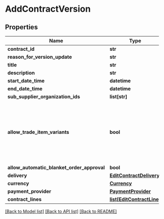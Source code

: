 # AddContractVersion

## Properties
Name | Type | Description | Notes
------------ | ------------- | ------------- | -------------
**contract_id** | **str** |  | 
**reason_for_version_update** | **str** |  | 
**title** | **str** |  | 
**description** | **str** |  | [optional] 
**start_date_time** | **datetime** |  | 
**end_date_time** | **datetime** |  | 
**sub_supplier_organization_ids** | **list[str]** |  | [optional] 
**allow_trade_item_variants** | **bool** | Allow the use of variants from the chosen trade item when creating a blanket order. | 
**allow_automatic_blanket_order_approval** | **bool** |  | 
**delivery** | [**EditContractDelivery**](EditContractDelivery.md) |  | 
**currency** | [**Currency**](Currency.md) |  | 
**payment_provider** | [**PaymentProvider**](PaymentProvider.md) |  | 
**contract_lines** | [**list[EditContractLine]**](EditContractLine.md) |  | 

[[Back to Model list]](../README.md#documentation-for-models) [[Back to API list]](../README.md#documentation-for-api-endpoints) [[Back to README]](../README.md)

